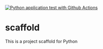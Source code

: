 [![Python application test with Github Actions](https://github.com/VargasUD/scaffold/actions/workflows/main.yml/badge.svg)](https://github.com/VargasUD/scaffold/actions/workflows/main.yml)

# scaffold
This is a project scaffold for Python

